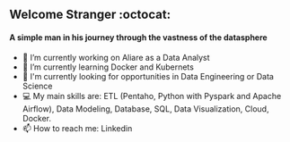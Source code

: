 ## Welcome Stranger :octocat:

#### A simple man in his journey through the vastness of the datasphere

- 🔭 I’m currently working on Aliare as a Data Analyst
- 🌱 I’m currently learning Docker and Kubernets
- 🥅 I'm currently looking for opportunities in Data Engineering or Data Science
- :computer: My main skills are: ETL (Pentaho, Python with Pyspark and Apache Airflow), Data Modeling, Database, SQL, Data Visualization, Cloud, Docker.
- 📫 How to reach me: Linkedin

<!--
**adrianograms/adrianograms** is a ✨ _special_ ✨ repository because its `README.md` (this file) appears on your GitHub profile.

Here are some ideas to get you started:

- 🔭 I’m currently working on ...
- 🌱 I’m currently learning ...
- 👯 I’m looking to collaborate on ...
- 🤔 I’m looking for help with ...
- 💬 Ask me about ...
- 📫 How to reach me: ...
- 😄 Pronouns: ...
- ⚡ Fun fact: ...
-->

